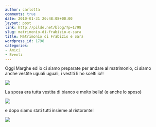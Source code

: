 ```yaml
---
author: carlotta
comments: true
date: 2010-01-31 20:48:08+00:00
layout: post
link: http://pilde.net/blog/?p=1798
slug: matrimonio-di-frabizio-e-sara
title: Matrimonio di Frabizio e Sara
wordpress_id: 1798
categories:
- Amici
- Eventi
---
```


Oggi Marghe ed io ci siamo preparate per andare al matrimonio, ci siamo anche vestite uguali uguali, i vestiti li ho scelti io!!

![](http://pilde.net/blog/wp-content/uploads/2010/02/matrim_uguali.jpg)

La sposa era tutta vestita di bianco e molto bella! (e anche lo sposo)

![](http://pilde.net/blog/wp-content/uploads/2010/02/matr_fabsara.jpg)

e dopo siamo stati tutti insieme al ristorante!

![](http://pilde.net/blog/wp-content/uploads/2010/02/matr_4grazie.jpg)
